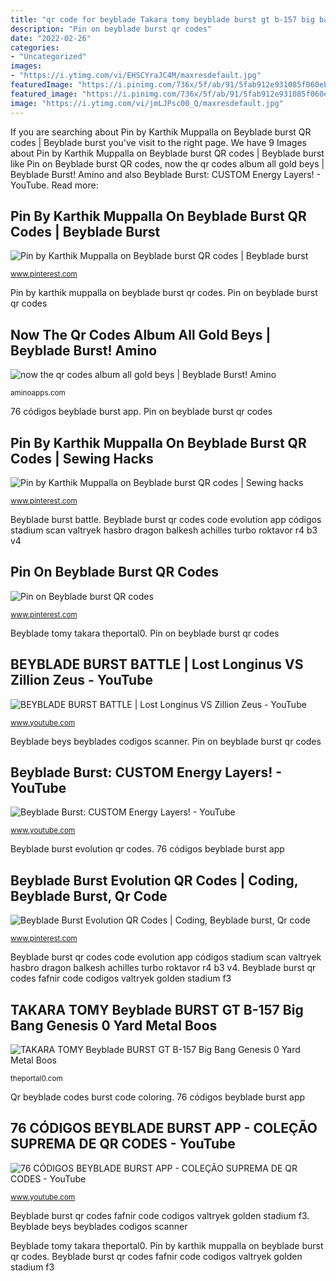 ```yaml
---
title: "qr code for beyblade Takara tomy beyblade burst gt b-157 big bang genesis 0 yard metal boos"
description: "Pin on beyblade burst qr codes"
date: "2022-02-26"
categories:
- "Uncategorized"
images:
- "https://i.ytimg.com/vi/EHSCYraJC4M/maxresdefault.jpg"
featuredImage: "https://i.pinimg.com/736x/5f/ab/91/5fab912e931085f060eb7aa9399bcd5a.jpg"
featured_image: "https://i.pinimg.com/736x/5f/ab/91/5fab912e931085f060eb7aa9399bcd5a.jpg"
image: "https://i.ytimg.com/vi/jmLJPsc00_Q/maxresdefault.jpg"
---
```


If you are searching about Pin by Karthik Muppalla on Beyblade burst QR codes | Beyblade burst you've visit to the right page. We have 9 Images about Pin by Karthik Muppalla on Beyblade burst QR codes | Beyblade burst like Pin on Beyblade burst QR codes, now the qr codes album all gold beys | Beyblade Burst! Amino and also Beyblade Burst: CUSTOM Energy Layers! - YouTube. Read more:

## Pin By Karthik Muppalla On Beyblade Burst QR Codes | Beyblade Burst

![Pin by Karthik Muppalla on Beyblade burst QR codes | Beyblade burst](https://i.pinimg.com/736x/5f/ab/91/5fab912e931085f060eb7aa9399bcd5a.jpg "Takara tomy beyblade burst gt b-157 big bang genesis 0 yard metal boos")

<small>www.pinterest.com</small>

Pin by karthik muppalla on beyblade burst qr codes. Pin on beyblade burst qr codes

## Now The Qr Codes Album All Gold Beys | Beyblade Burst! Amino

![now the qr codes album all gold beys | Beyblade Burst! Amino](https://pm1.narvii.com/6940/a270f1815d906e984677dc47857147ea174f380br1-1280-720v2_hq.jpg "Beyblade tomy takara theportal0")

<small>aminoapps.com</small>

76 códigos beyblade burst app. Pin on beyblade burst qr codes

## Pin By Karthik Muppalla On Beyblade Burst QR Codes | Sewing Hacks

![Pin by Karthik Muppalla on Beyblade burst QR codes | Sewing hacks](https://i.pinimg.com/736x/79/4d/dc/794ddc7e1d511e79d7dcb40ed2fbf2ad.jpg "Now the qr codes album all gold beys")

<small>www.pinterest.com</small>

Beyblade burst battle. Beyblade burst qr codes code evolution app códigos stadium scan valtryek hasbro dragon balkesh achilles turbo roktavor r4 b3 v4

## Pin On Beyblade Burst QR Codes

![Pin on Beyblade burst QR codes](https://i.pinimg.com/736x/67/1c/f3/671cf3c2e896668008b4eb0a86c85bda.jpg "Pin on beyblade burst qr codes")

<small>www.pinterest.com</small>

Beyblade tomy takara theportal0. Pin on beyblade burst qr codes

## BEYBLADE BURST BATTLE | Lost Longinus VS Zillion Zeus - YouTube

![BEYBLADE BURST BATTLE | Lost Longinus VS Zillion Zeus - YouTube](https://i.ytimg.com/vi/0IkQdbGQT08/maxresdefault.jpg "Beyblade burst qr codes code evolution app códigos stadium scan valtryek hasbro dragon balkesh achilles turbo roktavor r4 b3 v4")

<small>www.youtube.com</small>

Beyblade beys beyblades codigos scanner. Pin on beyblade burst qr codes

## Beyblade Burst: CUSTOM Energy Layers! - YouTube

![Beyblade Burst: CUSTOM Energy Layers! - YouTube](https://i.ytimg.com/vi/jmLJPsc00_Q/maxresdefault.jpg "Pin on beyblade burst qr codes")

<small>www.youtube.com</small>

Beyblade burst evolution qr codes. 76 códigos beyblade burst app

## Beyblade Burst Evolution QR Codes | Coding, Beyblade Burst, Qr Code

![Beyblade Burst Evolution QR Codes | Coding, Beyblade burst, Qr code](https://i.pinimg.com/736x/49/cf/6a/49cf6a8f83d82fa9ebf5ac0e70610dc3.jpg "76 códigos beyblade burst app")

<small>www.pinterest.com</small>

Beyblade burst qr codes code evolution app códigos stadium scan valtryek hasbro dragon balkesh achilles turbo roktavor r4 b3 v4. Beyblade burst qr codes fafnir code codigos valtryek golden stadium f3

## TAKARA TOMY Beyblade BURST GT B-157 Big Bang Genesis 0 Yard Metal Boos

![TAKARA TOMY Beyblade BURST GT B-157 Big Bang Genesis 0 Yard Metal Boos](https://cdn.shopify.com/s/files/1/0016/0674/6186/products/b157_2_1200x1200.jpg?v=1579890529 "Beyblade burst custom energy layers")

<small>theportal0.com</small>

Qr beyblade codes burst code coloring. 76 códigos beyblade burst app

## 76 CÓDIGOS BEYBLADE BURST APP - COLEÇÃO SUPREMA DE QR CODES - YouTube

![76 CÓDIGOS BEYBLADE BURST APP - COLEÇÃO SUPREMA DE QR CODES - YouTube](https://i.ytimg.com/vi/EHSCYraJC4M/maxresdefault.jpg "Beyblade burst zillion longinus zeus lost vs")

<small>www.youtube.com</small>

Beyblade burst qr codes fafnir code codigos valtryek golden stadium f3. Beyblade beys beyblades codigos scanner

Beyblade tomy takara theportal0. Pin by karthik muppalla on beyblade burst qr codes. Beyblade burst qr codes fafnir code codigos valtryek golden stadium f3
